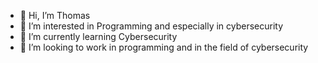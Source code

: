 - 👋 Hi, I’m Thomas
- 👀 I’m interested in Programming and especially in cybersecurity
- 🌱 I’m currently learning Cybersecurity
- 💞️ I’m looking to work in programming and in the field of cybersecurity

<!---
Vylmion/Vylmion is a ✨ special ✨ repository because its `README.md` (this file) appears on your GitHub profile.
You can click the Preview link to take a look at your changes.
--->
